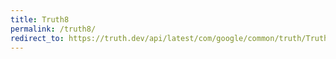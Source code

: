 ```yaml
---
title: Truth8
permalink: /truth8/
redirect_to: https://truth.dev/api/latest/com/google/common/truth/Truth8.html
---
```

